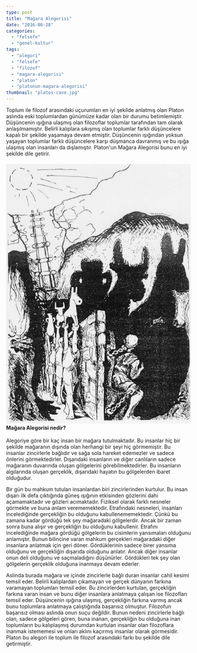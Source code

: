 ```yaml
---
type: post
title: "Mağara Alegorisi"
date: "2016-08-28"
categories: 
  - "felsefe"
  - "genel-kultur"
tags: 
  - "alegori"
  - "felsefe"
  - "filozof"
  - "magara-alegorisi"
  - "platon"
  - "platonun-magara-alegorisi"
thumbnail: "platos-cave.jpg"
---
```


Toplum ile filozof arasındaki uçurumları en iyi şekilde anlatmış olan Platon aslında eski toplumlardan günümüze kadar olan bir durumu betimlemiştir. Düşüncenin ışığına ulaşmış olan filozoflar toplumlar tarafından tam olarak anlaşılmamıştır. Belirli kalıplara sıkışmış olan toplumlar farklı düşüncelere kapalı bir şekilde yaşamaya devam etmiştir. Düşüncenin ışığından yoksun yaşayan toplumlar farklı düşüncelere karşı düşmanca davranmış ve bu ışığa ulaşmış olan insanları da dışlamıştır. Platon'un Mağara Alegorisi bunu en iyi şekilde dile getirir.

#### ![mağara alegorisi](images/Plato_-_Allegory_of_the_Cave.png)Mağara Alegorisi nedir?

Alegoriye göre bir kaç insan bir mağara tutulmaktadır. Bu insanlar hiç bir şekilde mağaranın dışında olan herhangi bir şeyi hiç görmemiştir. Bu insanlar zincirlerle bağlıdır ve sağa sola hareket edemezler ve sadece önlerini görmektedirler. Dışarıdaki insanların ve diğer canlıların sadece mağaranın duvarında oluşan gölgelerini görebilmektedirler. Bu insanların algılarında oluşan gerçeklik, dışarıdaki hayatın bu gölgelerden ibaret olduğudur.

Bir gün bu mahkum tutulan insanlardan biri zincirlerinden kurtulur. Bu insan dışarı ilk defa çıktığında güneş ışığının etkisinden gözlerini dahi açamamaktadır ve gözleri acımaktadır. Fiziksel olarak farklı nesneler görmekte ve buna anlam verememektedir. Etrafındaki nesneleri, insanları incelediğinde gerçekliğin bu olduğunu kabullenememektedir. Çünkü bu zamana kadar gördüğü tek şey mağaradaki gölgelerdir. Ancak bir zaman sonra buna alışır ve gerçekliğin bu olduğunu kabullenir. Etrafını incelediğinde mağara gördüğü gölgelerin bu cisimlerin yansımaları olduğunu anlamıştır. Bunun bilincine varan mahkum gerçekleri mağaradaki diğer insanlara anlatmak için geri döner. Gördüklerinin sadece birer yansıma olduğunu ve gerçekliğin dışarıda olduğunu anlatır. Ancak  diğer insanlar onun deli olduğunu ve saçmaladığını düşünürler. Gördükleri tek şey olan gölgelerin gerçeklik olduğuna inanmaya devam ederler.

Aslında burada mağara ve içinde zincirlerle bağlı duran insanlar cahil kesimi temsil eder. Belirli kalıplardan çıkamayan ve gerçek dünyanın farkına varamayan toplumları temsil eder. Bu zincirlerden kurtulan, gerçekliğin farkına varan insan ve bunu diğer insanlara anlatmaya çalışan ise filozofları temsil eder. Düşüncenin ışığına ulaşmış, gerçekliğin farkına varmış ancak bunu toplumlara anlatmaya çalıştığında başarısız olmuştur. Filozofun başarısız olması aslında onun suçu değildir. Bunun nedeni zincirlerle bağlı olan, sadece gölgeleri gören, buna inanan, gerçekliğin bu olduğuna inan toplumların bu kalıplaşmış durumdan kurtulan insanlar olan filozoflara inanmak istememesi ve onları aklını kaçırmış insanlar olarak görmesidir. Platon bu alegori ile toplum ile filozof arasındaki farkı bu şekilde dile getirmiştir.
